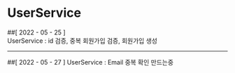 # UserService  

##[ 2022 - 05 - 25 ]  
UserService : id 검증, 중복 회원가입 검증, 회원가입 생성  

---
##[ 2022 - 05 - 27 ]
UserService : Email 중복 확인 만드는중
